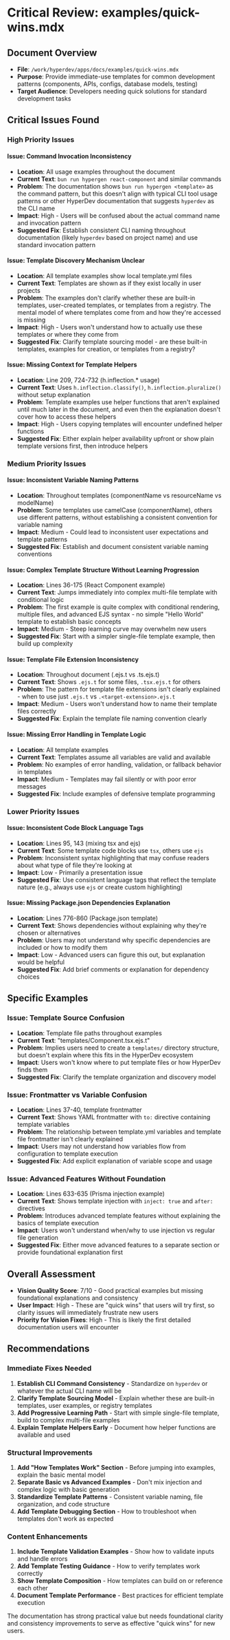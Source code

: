 # Critical Review: examples/quick-wins.mdx

## Document Overview
- **File**: `/work/hyperdev/apps/docs/examples/quick-wins.mdx`
- **Purpose**: Provide immediate-use templates for common development patterns (components, APIs, configs, database models, testing)
- **Target Audience**: Developers needing quick solutions for standard development tasks

## Critical Issues Found

### High Priority Issues

#### Issue: Command Invocation Inconsistency
- **Location**: All usage examples throughout the document
- **Current Text**: `bun run hypergen react-component` and similar commands
- **Problem**: The documentation shows `bun run hypergen <template>` as the command pattern, but this doesn't align with typical CLI tool usage patterns or other HyperDev documentation that suggests `hyperdev` as the CLI name
- **Impact**: High - Users will be confused about the actual command name and invocation pattern
- **Suggested Fix**: Establish consistent CLI naming throughout documentation (likely `hyperdev` based on project name) and use standard invocation pattern

#### Issue: Template Discovery Mechanism Unclear
- **Location**: All template examples show local template.yml files
- **Current Text**: Templates are shown as if they exist locally in user projects
- **Problem**: The examples don't clarify whether these are built-in templates, user-created templates, or templates from a registry. The mental model of where templates come from and how they're accessed is missing
- **Impact**: High - Users won't understand how to actually use these templates or where they come from
- **Suggested Fix**: Clarify template sourcing model - are these built-in templates, examples for creation, or templates from a registry?

#### Issue: Missing Context for Template Helpers
- **Location**: Line 209, 724-732 (h.inflection.* usage)
- **Current Text**: Uses `h.inflection.classify()`, `h.inflection.pluralize()` without setup explanation
- **Problem**: Template examples use helper functions that aren't explained until much later in the document, and even then the explanation doesn't cover how to access these helpers
- **Impact**: High - Users copying templates will encounter undefined helper functions
- **Suggested Fix**: Either explain helper availability upfront or show plain template versions first, then introduce helpers

### Medium Priority Issues

#### Issue: Inconsistent Variable Naming Patterns
- **Location**: Throughout templates (componentName vs resourceName vs modelName)
- **Problem**: Some templates use camelCase (componentName), others use different patterns, without establishing a consistent convention for variable naming
- **Impact**: Medium - Could lead to inconsistent user expectations and template patterns
- **Suggested Fix**: Establish and document consistent variable naming conventions

#### Issue: Complex Template Structure Without Learning Progression
- **Location**: Lines 36-175 (React Component example)
- **Current Text**: Jumps immediately into complex multi-file template with conditional logic
- **Problem**: The first example is quite complex with conditional rendering, multiple files, and advanced EJS syntax - no simple "Hello World" template to establish basic concepts
- **Impact**: Medium - Steep learning curve may overwhelm new users
- **Suggested Fix**: Start with a simpler single-file template example, then build up complexity

#### Issue: Template File Extension Inconsistency
- **Location**: Throughout document (.ejs.t vs .ts.ejs.t)
- **Current Text**: Shows `.ejs.t` for some files, `.tsx.ejs.t` for others
- **Problem**: The pattern for template file extensions isn't clearly explained - when to use just `.ejs.t` vs `.<target-extension>.ejs.t`
- **Impact**: Medium - Users won't understand how to name their template files correctly
- **Suggested Fix**: Explain the template file naming convention clearly

#### Issue: Missing Error Handling in Template Logic
- **Location**: All template examples
- **Current Text**: Templates assume all variables are valid and available
- **Problem**: No examples of error handling, validation, or fallback behavior in templates
- **Impact**: Medium - Templates may fail silently or with poor error messages
- **Suggested Fix**: Include examples of defensive template programming

### Lower Priority Issues

#### Issue: Inconsistent Code Block Language Tags
- **Location**: Lines 95, 143 (mixing tsx and ejs)
- **Current Text**: Some template code blocks use `tsx`, others use `ejs`
- **Problem**: Inconsistent syntax highlighting that may confuse readers about what type of file they're looking at
- **Impact**: Low - Primarily a presentation issue
- **Suggested Fix**: Use consistent language tags that reflect the template nature (e.g., always use `ejs` or create custom highlighting)

#### Issue: Missing Package.json Dependencies Explanation
- **Location**: Lines 776-860 (Package.json template)
- **Current Text**: Shows dependencies without explaining why they're chosen or alternatives
- **Problem**: Users may not understand why specific dependencies are included or how to modify them
- **Impact**: Low - Advanced users can figure this out, but explanation would be helpful
- **Suggested Fix**: Add brief comments or explanation for dependency choices

## Specific Examples

### Issue: Template Source Confusion
- **Location**: Template file paths throughout examples
- **Current Text**: "templates/Component.tsx.ejs.t"
- **Problem**: Implies users need to create a `templates/` directory structure, but doesn't explain where this fits in the HyperDev ecosystem
- **Impact**: Users won't know where to put template files or how HyperDev finds them
- **Suggested Fix**: Clarify the template organization and discovery model

### Issue: Frontmatter vs Variable Confusion
- **Location**: Lines 37-40, template frontmatter
- **Current Text**: Shows YAML frontmatter with `to:` directive containing template variables
- **Problem**: The relationship between template.yml variables and template file frontmatter isn't clearly explained
- **Impact**: Users may not understand how variables flow from configuration to template execution
- **Suggested Fix**: Add explicit explanation of variable scope and usage

### Issue: Advanced Features Without Foundation
- **Location**: Lines 633-635 (Prisma injection example)
- **Current Text**: Shows template injection with `inject: true` and `after:` directives
- **Problem**: Introduces advanced template features without explaining the basics of template execution
- **Impact**: Users won't understand when/why to use injection vs regular file generation
- **Suggested Fix**: Either move advanced features to a separate section or provide foundational explanation first

## Overall Assessment
- **Vision Quality Score**: 7/10 - Good practical examples but missing foundational explanations and consistency
- **User Impact**: High - These are "quick wins" that users will try first, so clarity issues will immediately frustrate new users
- **Priority for Vision Fixes**: High - This is likely the first detailed documentation users will encounter

## Recommendations

### Immediate Fixes Needed
1. **Establish CLI Command Consistency** - Standardize on `hyperdev` or whatever the actual CLI name will be
2. **Clarify Template Sourcing Model** - Explain whether these are built-in templates, user examples, or registry templates
3. **Add Progressive Learning Path** - Start with simple single-file template, build to complex multi-file examples
4. **Explain Template Helpers Early** - Document how helper functions are available and used

### Structural Improvements
1. **Add "How Templates Work" Section** - Before jumping into examples, explain the basic mental model
2. **Separate Basic vs Advanced Examples** - Don't mix injection and complex logic with basic generation
3. **Standardize Template Patterns** - Consistent variable naming, file organization, and code structure
4. **Add Template Debugging Section** - How to troubleshoot when templates don't work as expected

### Content Enhancements
1. **Include Template Validation Examples** - Show how to validate inputs and handle errors
2. **Add Template Testing Guidance** - How to verify templates work correctly
3. **Show Template Composition** - How templates can build on or reference each other
4. **Document Template Performance** - Best practices for efficient template execution

The documentation has strong practical value but needs foundational clarity and consistency improvements to serve as effective "quick wins" for new users.